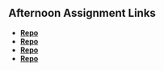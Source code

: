 ## Afternoon Assignment Links

* **[Repo](https://github.com/DaDarwin/scoreboardLab)**
* **[Repo](https://github.com/DaDarwin/iceCreamPalorLab)**
* **[Repo](https://github.com/DaDarwin/bossMonsterLab)**
* **[Repo](https://github.com/DaDarwin/boss-monster-lab)**
